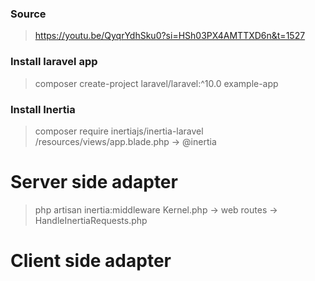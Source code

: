 ### Source

> https://youtu.be/QyqrYdhSku0?si=HSh03PX4AMTTXD6n&t=1527

### Install laravel app

> composer create-project laravel/laravel:^10.0 example-app

### Install Inertia

> composer require inertiajs/inertia-laravel
> /resources/views/app.blade.php -> <body>@inertia</body>

# Server side adapter

> php artisan inertia:middleware
> Kernel.php -> web routes -> HandleInertiaRequests.php

# Client side adapter
